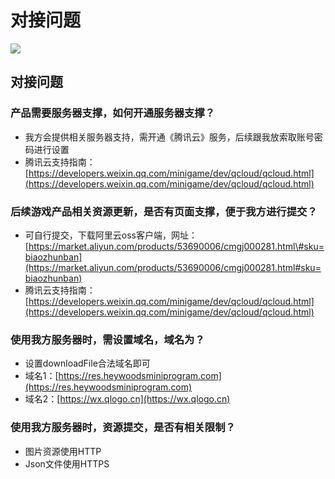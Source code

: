 # 对接问题

![](http://heywoods-down.oss-cn-shenzhen.aliyuncs.com/wdwz/xhw.jpg)

## 对接问题

### 产品需要服务器支撑，如何开通服务器支撑？

* 我方会提供相关服务器支持，需开通《腾讯云》服务，后续跟我放索取账号密码进行设置
* 腾讯云支持指南：[https://developers.weixin.qq.com/minigame/dev/qcloud/qcloud.html](https://developers.weixin.qq.com/minigame/dev/qcloud/qcloud.html)

### 后续游戏产品相关资源更新，是否有页面支撑，便于我方进行提交？

* 可自行提交，下载阿里云oss客户端，网址：[https://market.aliyun.com/products/53690006/cmgj000281.html\#sku=biaozhunban](https://market.aliyun.com/products/53690006/cmgj000281.html#sku=biaozhunban)
* 腾讯云支持指南：[https://developers.weixin.qq.com/minigame/dev/qcloud/qcloud.html](https://developers.weixin.qq.com/minigame/dev/qcloud/qcloud.html)

### 使用我方服务器时，需设置域名，域名为？

* 设置downloadFile合法域名即可
* 域名1：[https://res.heywoodsminiprogram.com](https://res.heywoodsminiprogram.com)
* 域名2：[https://wx.qlogo.cn](https://wx.qlogo.cn)

### 使用我方服务器时，资源提交，是否有相关限制？

* 图片资源使用HTTP
* Json文件使用HTTPS

